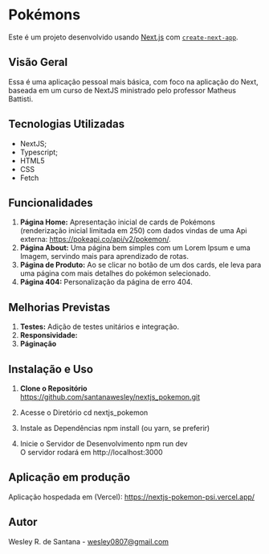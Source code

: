 # Pokémons

Este é um projeto desenvolvido usando [Next.js](https://nextjs.org/) com [`create-next-app`](https://github.com/vercel/next.js/tree/canary/packages/create-next-app).

## Visão Geral

Essa é uma aplicação pessoal mais básica, com foco na aplicação do Next, baseada em um curso de NextJS ministrado pelo professor Matheus Battisti.

## Tecnologias Utilizadas

- NextJS;
- Typescript;
- HTML5
- CSS
- Fetch

## Funcionalidades

1. **Página Home:** Apresentação inicial de cards de Pokémons (renderização inicial limitada em 250) com dados vindas de uma Api externa: https://pokeapi.co/api/v2/pokemon/.
2. **Página About:** Uma página bem simples com um Lorem Ipsum e uma Imagem, servindo mais para aprendizado de rotas.
3. **Página de Produto:** Ao se clicar no botão de um dos cards, ele leva para uma página com mais detalhes do pokémon selecionado.
4. **Página 404:** Personalização da página de erro 404.

## Melhorias Previstas

1. **Testes:** Adição de testes unitários e integração.
2. **Responsividade:**
3. **Páginação**

## Instalação e Uso

1. **Clone o Repositório**
   https://github.com/santanawesley/nextjs_pokemon.git

2. Acesse o Diretório
   cd nextjs_pokemon

3. Instale as Dependências
   npm install (ou yarn, se preferir)

4. Inicie o Servidor de Desenvolvimento
   npm run dev <br/>
   O servidor rodará em http://localhost:3000

## Aplicação em produção

Aplicação hospedada em (Vercel): https://nextjs-pokemon-psi.vercel.app/

## Autor

Wesley R. de Santana - wesley0807@gmail.com
